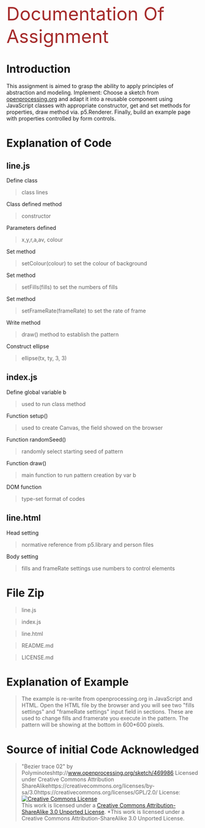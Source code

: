 <font color=brown size=72>Documentation Of Assignment</font>

# Introduction

This assignment is aimed to grasp the ability to apply principles of abstraction and modeling. 
Implement: Choose a sketch from [openprocessing.org](openprocessing.org) and adapt it into a reusable component using JavaScript classes with appropriate constructor, get and set methods for properties, draw method via. p5.Renderer. Finally, build an example page with properties controlled by form controls.

# Explanation of Code

## line.js

Define class

> class lines

Class defined method

> constructor

Parameters defined
> x,y,r,a,av, colour

Set method 
> setColour(colour) to set the colour of background

Set method

> setFills(fills) to set the numbers of fills

Set method

> setFrameRate(frameRate) to set the rate of frame

Write method

> draw() method to establish the pattern

Construct  ellipse

> ellipse(tx, ty, 3, 3)

## index.js

Define global variable b

> used to run class method

Function setup()

> used to create Canvas, the field showed on the browser

Function randomSeed()

> randomly select starting seed of pattern

Function draw()

> main function to run pattern creation by var b

DOM function

> type-set format of codes

## line.html

Head setting

> normative reference from p5.library and person files

Body setting

> fills and frameRate settings
> use numbers to control elements

# File Zip

> line.js

> index.js

> line.html

> README.md

> LICENSE.md

# Explanation of Example

> The example is re-write from openprocessing.org in JavaScript and HTML. Open the HTML file by the browser and you will see two "fills settings" and "frameRate settings" input field in sections. These are used to change fills and framerate you execute in the pattern. The pattern will be showing at the bottom in 600*600 pixels.


# Source of initial Code Acknowledged

> "Bezier trace 02" by Polyminoteshttp://www.openprocessing.org/sketch/469986
>  Licensed under Creative Commons Attribution 
>  ShareAlikehttps://creativecommons.org/licenses/by-sa/3.0https://creativecommons.org/licenses/GPL/2.0/
>  License: <a rel="license" href="http://creativecommons.org/licenses/by-sa/3.0/"><img alt="Creative Commons License" style="border-width:0" src="https://i.creativecommons.org/l/by-sa/3.0/88x31.png" /></a><br />This work is licensed under a <a rel="license" href="http://creativecommons.org/licenses/by-sa/3.0/">Creative Commons Attribution-ShareAlike 3.0 Unported License</a>.
>  *This work is licensed under a Creative Commons Attribution-ShareAlike 3.0 Unported License.






